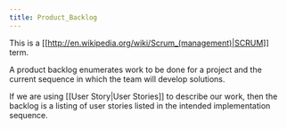 ```yaml
---
title: Product_Backlog
---
```

This is a [[http://en.wikipedia.org/wiki/Scrum_(management)|SCRUM]] term.

A product backlog enumerates work to be done for a project and the current sequence in which the team will develop solutions.

If we are using [[User Story|User Stories]] to describe our work, then the backlog is a listing of user stories listed in the intended implementation sequence.